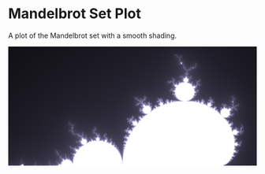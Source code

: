 # Mandelbrot Set Plot

A plot of the Mandelbrot set with a smooth shading.

![Mandelbrot Plot](mandelbrot.png?raw=true "Mandelbrot Plot")
